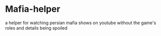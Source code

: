 # Mafia-helper
 a helper for watching persian mafia shows on youtube without the game's roles and details being spoiled
